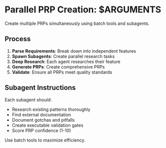 # Parallel PRP Creation: $ARGUMENTS

Create multiple PRPs simultaneously using batch tools and subagents.

## Process

1. **Parse Requirements**: Break down into independent features
2. **Spawn Subagents**: Create parallel research tasks
3. **Deep Research**: Each agent researches their feature
4. **Generate PRPs**: Create comprehensive PRPs
5. **Validate**: Ensure all PRPs meet quality standards

## Subagent Instructions

Each subagent should:
- Research existing patterns thoroughly
- Find external documentation
- Document gotchas and pitfalls
- Create executable validation gates
- Score PRP confidence (1-10)

Use batch tools to maximize efficiency.